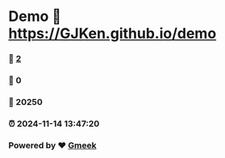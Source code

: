 # Demo :link: https://GJKen.github.io/demo 
### :page_facing_up: [2](https://GJKen.github.io/demo/tag.html) 
### :speech_balloon: 0 
### :hibiscus: 20250 
### :alarm_clock: 2024-11-14 13:47:20 
### Powered by :heart: [Gmeek](https://github.com/Meekdai/Gmeek)
